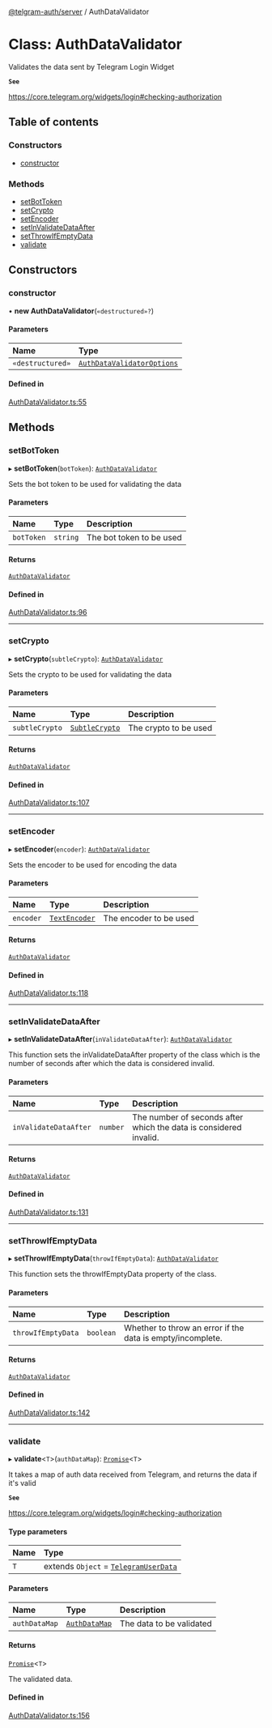 [@telgram-auth/server](../README.md) / AuthDataValidator

# Class: AuthDataValidator

Validates the data sent by Telegram Login Widget

**`See`**

https://core.telegram.org/widgets/login#checking-authorization

## Table of contents

### Constructors

- [constructor](AuthDataValidator.md#constructor)

### Methods

- [setBotToken](AuthDataValidator.md#setbottoken)
- [setCrypto](AuthDataValidator.md#setcrypto)
- [setEncoder](AuthDataValidator.md#setencoder)
- [setInValidateDataAfter](AuthDataValidator.md#setinvalidatedataafter)
- [setThrowIfEmptyData](AuthDataValidator.md#setthrowifemptydata)
- [validate](AuthDataValidator.md#validate)

## Constructors

### constructor

• **new AuthDataValidator**(`«destructured»?`)

#### Parameters

| Name | Type |
| :------ | :------ |
| `«destructured»` | [`AuthDataValidatorOptions`](../interfaces/AuthDataValidatorOptions.md) |

#### Defined in

[AuthDataValidator.ts:55](https://github.com/manzoorwanijk/telegram-auth/blob/58b2f5a/packages/server/src/AuthDataValidator.ts#L55)

## Methods

### setBotToken

▸ **setBotToken**(`botToken`): [`AuthDataValidator`](AuthDataValidator.md)

Sets the bot token to be used for validating the data

#### Parameters

| Name | Type | Description |
| :------ | :------ | :------ |
| `botToken` | `string` | The bot token to be used |

#### Returns

[`AuthDataValidator`](AuthDataValidator.md)

#### Defined in

[AuthDataValidator.ts:96](https://github.com/manzoorwanijk/telegram-auth/blob/58b2f5a/packages/server/src/AuthDataValidator.ts#L96)

___

### setCrypto

▸ **setCrypto**(`subtleCrypto`): [`AuthDataValidator`](AuthDataValidator.md)

Sets the crypto to be used for validating the data

#### Parameters

| Name | Type | Description |
| :------ | :------ | :------ |
| `subtleCrypto` | [`SubtleCrypto`]( https://developer.mozilla.org/en-US/docs/Web/API/SubtleCrypto ) | The crypto to be used |

#### Returns

[`AuthDataValidator`](AuthDataValidator.md)

#### Defined in

[AuthDataValidator.ts:107](https://github.com/manzoorwanijk/telegram-auth/blob/58b2f5a/packages/server/src/AuthDataValidator.ts#L107)

___

### setEncoder

▸ **setEncoder**(`encoder`): [`AuthDataValidator`](AuthDataValidator.md)

Sets the encoder to be used for encoding the data

#### Parameters

| Name | Type | Description |
| :------ | :------ | :------ |
| `encoder` | [`TextEncoder`]( https://developer.mozilla.org/en-US/docs/Web/API/TextEncoder ) | The encoder to be used |

#### Returns

[`AuthDataValidator`](AuthDataValidator.md)

#### Defined in

[AuthDataValidator.ts:118](https://github.com/manzoorwanijk/telegram-auth/blob/58b2f5a/packages/server/src/AuthDataValidator.ts#L118)

___

### setInValidateDataAfter

▸ **setInValidateDataAfter**(`inValidateDataAfter`): [`AuthDataValidator`](AuthDataValidator.md)

This function sets the inValidateDataAfter property of the class
which is the number of seconds after which the data is considered invalid.

#### Parameters

| Name | Type | Description |
| :------ | :------ | :------ |
| `inValidateDataAfter` | `number` | The number of seconds after which the data is considered invalid. |

#### Returns

[`AuthDataValidator`](AuthDataValidator.md)

#### Defined in

[AuthDataValidator.ts:131](https://github.com/manzoorwanijk/telegram-auth/blob/58b2f5a/packages/server/src/AuthDataValidator.ts#L131)

___

### setThrowIfEmptyData

▸ **setThrowIfEmptyData**(`throwIfEmptyData`): [`AuthDataValidator`](AuthDataValidator.md)

This function sets the throwIfEmptyData property of the class.

#### Parameters

| Name | Type | Description |
| :------ | :------ | :------ |
| `throwIfEmptyData` | `boolean` | Whether to throw an error if the data is empty/incomplete. |

#### Returns

[`AuthDataValidator`](AuthDataValidator.md)

#### Defined in

[AuthDataValidator.ts:142](https://github.com/manzoorwanijk/telegram-auth/blob/58b2f5a/packages/server/src/AuthDataValidator.ts#L142)

___

### validate

▸ **validate**<`T`\>(`authDataMap`): [`Promise`]( https://developer.mozilla.org/en-US/docs/Web/JavaScript/Reference/Global_Objects/Promise )<`T`\>

It takes a map of auth data received from Telegram, and returns the data if it's valid

**`See`**

https://core.telegram.org/widgets/login#checking-authorization

#### Type parameters

| Name | Type |
| :------ | :------ |
| `T` | extends `Object` = [`TelegramUserData`](../interfaces/TelegramUserData.md) |

#### Parameters

| Name | Type | Description |
| :------ | :------ | :------ |
| `authDataMap` | [`AuthDataMap`](../README.md#authdatamap) | The data to be validated |

#### Returns

[`Promise`]( https://developer.mozilla.org/en-US/docs/Web/JavaScript/Reference/Global_Objects/Promise )<`T`\>

The validated data.

#### Defined in

[AuthDataValidator.ts:156](https://github.com/manzoorwanijk/telegram-auth/blob/58b2f5a/packages/server/src/AuthDataValidator.ts#L156)
